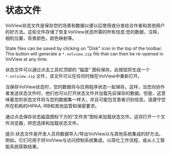 # 状态文件

VolView状态文件是保存您的场景和数据以便以后使用或分发给合作者和其他用户的好方法。这些文件存储了恢复VolView状态所需的所有信息:您的数据，注释，相机位置，背景颜色，颜色映射等。

State files can be saved by clicking on "Disk" icon in the top of the toolbar. This button will generate a `*.volview.zip` file that can then be re-opened in VolView at any time.

状态文件可以通过点击工具栏顶部的 “磁盘” 图标保存。此按钮将生成一个 `*.volview.zip` 文件，该文件可以在任何时候在VolView中重新打开。

当保存VolView状态时，您的数据将与应用程序状态一起保存。这样，当您向协作者发送状态文件时，他们也可以打开状态文件并加载先前保存的数据。但是，这意味着您的状态文件将与您的数据集一样大，并且可能包含患者识别信息。请遵守您所在机构的HIPAA, IRB和其他监管和保密要求。

通过点击保存状态磁盘图标下方的“文件夹”图标来加载状态文件。这将打开一个文件浏览器，供您选择和加载状态文件。

提示:状态文件是开发人员将数据导入/导出VolView以与其他系统集成的好方法。例如，它们可用于将VolView与访问控制系统集成，以简化工作流程，或从人工智能系统获取结果。
